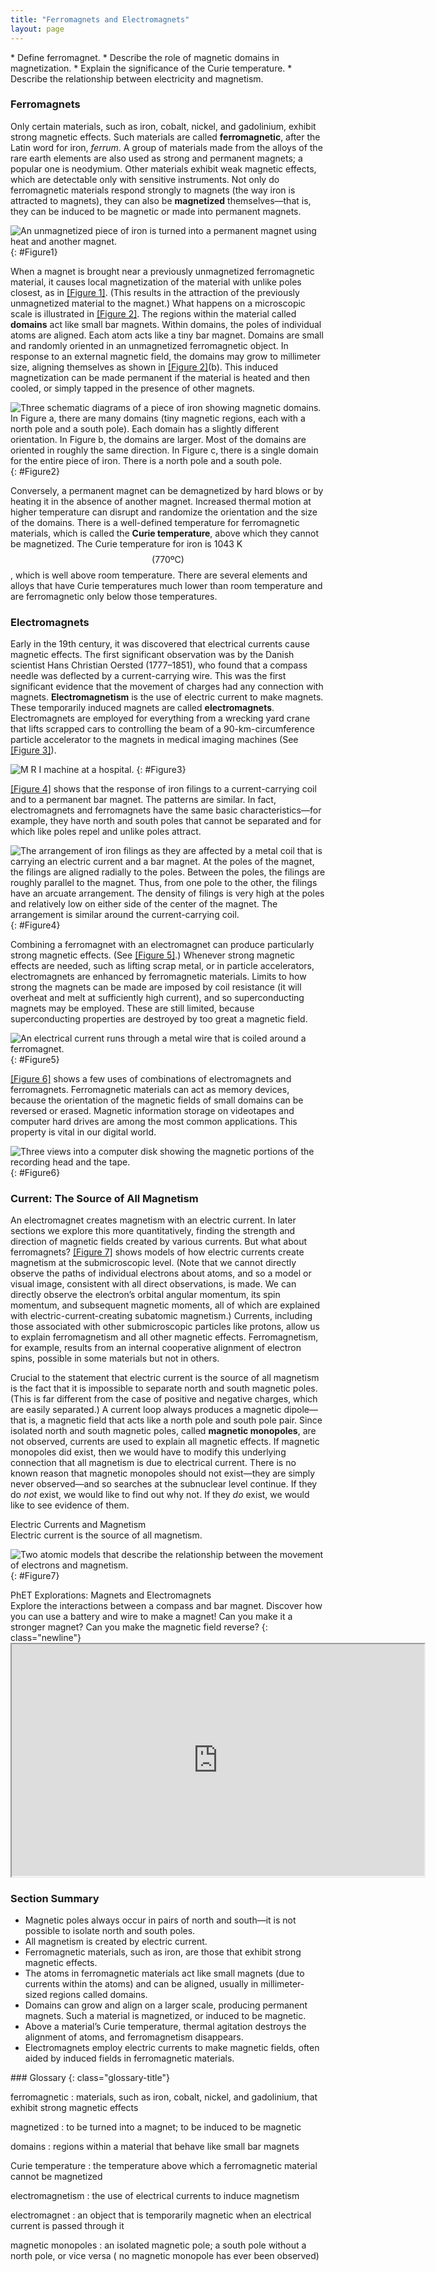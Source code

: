 ```yaml
---
title: "Ferromagnets and Electromagnets"
layout: page
---
```


<div class="abstract" markdown="1">
* Define ferromagnet.
* Describe the role of magnetic domains in magnetization.
* Explain the significance of the Curie temperature.
* Describe the relationship between electricity and magnetism.
</div>

### Ferromagnets

Only certain materials, such as iron, cobalt, nickel, and gadolinium, exhibit
strong magnetic effects. Such materials are called **ferromagnetic**, after the
Latin word for iron, *ferrum*. A group of materials made from the alloys of the
rare earth elements are also used as strong and permanent magnets; a popular one
is neodymium. Other materials exhibit weak magnetic effects, which are
detectable only with sensitive instruments. Not only do ferromagnetic materials
respond strongly to magnets (the way iron is attracted to magnets), they can
also be **magnetized** themselves—that is, they can be induced to be magnetic or
made into permanent magnets.

![An unmagnetized piece of iron is turned into a permanent magnet using heat and another magnet.](../resources/Figure_22_02_01a.jpg "An unmagnetized piece of iron is placed between two magnets, heated, and then cooled, or simply tapped when cold. The iron becomes a permanent magnet with the poles aligned as shown: its south pole is adjacent to the north pole of the original magnet, and its north pole is adjacent to the south pole of the original magnet. Note that there are attractive forces between the magnets.")
{: #Figure1}

When a magnet is brought near a previously unmagnetized ferromagnetic material,
it causes local magnetization of the material with unlike poles closest, as
in [[Figure 1]](#Figure1). (This results in the attraction of the previously
unmagnetized material to the magnet.) What happens on a microscopic scale is
illustrated in [[Figure 2]](#Figure2). The regions within the material called **domains** act like small bar magnets. Within domains, the poles of individual
atoms are aligned. Each atom acts like a tiny bar magnet. Domains are small and
randomly oriented in an unmagnetized ferromagnetic object. In response to an
external magnetic field, the domains may grow to millimeter size, aligning
themselves as shown in [[Figure 2]](#Figure2)(b). This induced magnetization can
be made permanent if the material is heated and then cooled, or simply tapped in
the presence of other magnets.

![Three schematic diagrams of a piece of iron showing magnetic domains. In Figure a, there are many domains (tiny magnetic regions, each with a north pole and a south pole). Each domain has a slightly different orientation. In Figure b, the domains are larger. Most of the domains are oriented in roughly the same direction. In Figure c, there is a single domain for the entire piece of iron. There is a north pole and a south pole.](../resources/Figure_22_02_02a.jpg "(a) An unmagnetized piece of iron (or other ferromagnetic material) has randomly oriented domains. (b) When magnetized by an external field, the domains show greater alignment, and some grow at the expense of others. Individual atoms are aligned within domains; each atom acts like a tiny bar magnet.")
{: #Figure2}

Conversely, a permanent magnet can be demagnetized by hard blows or by heating
it in the absence of another magnet. Increased thermal motion at higher
temperature can disrupt and randomize the orientation and the size of the
domains. There is a well-defined temperature for ferromagnetic materials, which
is called the **Curie temperature**, above which they cannot be magnetized. The
Curie temperature for iron is 1043 K $$\left(770 \text{ºC}\right) $$ , which is
well above room temperature. There are several elements and alloys that have
Curie temperatures much lower than room temperature and are ferromagnetic only
below those temperatures.

### Electromagnets

Early in the 19th century, it was discovered that electrical currents cause
magnetic effects. The first significant observation was by the Danish scientist
Hans Christian Oersted (1777–1851), who found that a compass needle was
deflected by a current-carrying wire. This was the first significant evidence
that the movement of charges had any connection with magnets. **Electromagnetism** is the use of electric current to make magnets. These
temporarily induced magnets are called **electromagnets**. Electromagnets are
employed for everything from a wrecking yard crane that lifts scrapped cars to
controlling the beam of a 90-km-circumference particle accelerator to the
magnets in medical imaging machines (See [[Figure 3]](#Figure3)).

![M R I machine at a hospital.](../resources/Figure_22_02_03a.jpg "Instrument for magnetic resonance imaging (MRI). The device uses a superconducting cylindrical coil for the main magnetic field. The patient goes into this &#x201C;tunnel&#x201D; on the gurney. (credit: Bill McChesney, Flickr)")
{: #Figure3}

[[Figure 4]](#Figure4) shows that the response of iron filings to a
current-carrying coil and to a permanent bar magnet. The patterns are similar.
In fact, electromagnets and ferromagnets have the same basic characteristics—for
example, they have north and south poles that cannot be separated and for which
like poles repel and unlike poles attract.

![The arrangement of iron filings as they are affected by a metal coil that is carrying an electric current and a bar magnet. At the poles of the magnet, the filings are aligned radially to the poles. Between the poles, the filings are roughly parallel to the magnet. Thus, from one pole to the other, the filings have an arcuate arrangement. The density of filings is very high at the poles and relatively low on either side of the center of the magnet. The arrangement is similar around the current-carrying coil.](../resources/Figure_22_02_04a1.jpg "Iron filings near (a) a current-carrying coil and (b) a magnet act like tiny compass needles, showing the shape of their fields. Their response to a current-carrying coil and a permanent magnet is seen to be very similar, especially near the ends of the coil and the magnet.")
{: #Figure4}

Combining a ferromagnet with an electromagnet can produce particularly strong
magnetic effects. (See [[Figure 5]](#Figure5).) Whenever strong magnetic effects
are needed, such as lifting scrap metal, or in particle accelerators,
electromagnets are enhanced by ferromagnetic materials. Limits to how strong the
magnets can be made are imposed by coil resistance (it will overheat and melt at
sufficiently high current), and so superconducting magnets may be employed.
These are still limited, because superconducting properties are destroyed by too
great a magnetic field.

![An electrical current runs through a metal wire that is coiled around a ferromagnet.](../resources/Figure_22_02_05a.jpg "An electromagnet with a ferromagnetic core can produce very strong magnetic effects. Alignment of domains in the core produces a magnet, the poles of which are aligned with the electromagnet.")
{: #Figure5}

[[Figure 6]](#Figure6) shows a few uses of combinations of electromagnets and
ferromagnets. Ferromagnetic materials can act as memory devices, because the
orientation of the magnetic fields of small domains can be reversed or erased.
Magnetic information storage on videotapes and computer hard drives are among
the most common applications. This property is vital in our digital world.

![Three views into a computer disk showing the magnetic portions of the recording head and the tape.](../resources/Figure_22_02_06a.jpg "An electromagnet induces regions of permanent magnetism on a floppy disk coated with a ferromagnetic material. The information stored here is digital (a region is either magnetic or not); in other applications, it can be analog (with a varying strength), such as on audiotapes.")
{: #Figure6}

### Current: The Source of All Magnetism

An electromagnet creates magnetism with an electric current. In later sections
we explore this more quantitatively, finding the strength and direction of
magnetic fields created by various currents. But what about
ferromagnets? [[Figure 7]](#Figure7) shows models of how electric currents
create magnetism at the submicroscopic level. (Note that we cannot directly
observe the paths of individual electrons about atoms, and so a model or visual
image, consistent with all direct observations, is made. We can directly observe
the electron’s orbital angular momentum, its spin momentum, and subsequent
magnetic moments, all of which are explained with electric-current-creating
subatomic magnetism.) Currents, including those associated with other
submicroscopic particles like protons, allow us to explain ferromagnetism and
all other magnetic effects. Ferromagnetism, for example, results from an
internal cooperative alignment of electron spins, possible in some materials but
not in others.

Crucial to the statement that electric current is the source of all magnetism is
the fact that it is impossible to separate north and south magnetic poles. (This
is far different from the case of positive and negative charges, which are
easily separated.) A current loop always produces a magnetic dipole—that is, a
magnetic field that acts like a north pole and south pole pair. Since isolated
north and south magnetic poles, called **magnetic monopoles**, are not observed,
currents are used to explain all magnetic effects. If magnetic monopoles did
exist, then we would have to modify this underlying connection that all
magnetism is due to electrical current. There is no known reason that magnetic
monopoles should not exist—they are simply never observed—and so searches at the
subnuclear level continue. If they do *not* exist, we would like to find out why
not. If they *do* exist, we would like to see evidence of them.

<div class="note" data-has-label="true" data-label="" markdown="1">
<div class="title">
Electric Currents and Magnetism
</div>
Electric current is the source of all magnetism.

</div>

![Two atomic models that describe the relationship between the movement of electrons and magnetism.](../resources/Figure_22_02_07a.jpg "(a) In the planetary model of the atom, an electron orbits a nucleus, forming a closed-current loop and producing a magnetic field with a north pole and a south pole. (b) Electrons have spin and can be crudely pictured as rotating charge, forming a current that produces a magnetic field with a north pole and a south pole. Neither the planetary model nor the image of a spinning electron is completely consistent with modern physics. However, they do provide a useful way of understanding phenomena. ")
{: #Figure7}

<div class="note" data-has-label="true" class="interactive" data-label="" markdown="1">
<div class="title">
PhET Explorations: Magnets and Electromagnets
</div>
Explore the interactions between a compass and bar magnet. Discover how you can use a battery and wire to make a magnet! Can you make it a stronger magnet? Can you make the magnetic field reverse?
{: class="newline"}

<div class="media"  data-alt="magnets and electromagnets">
<iframe width="660" height="371.4" src="https://archive.cnx.org/specials/92176000-ae74-11e5-baad-cfab91c15075/magnets-and-electromagnets/#sim-bar-magnet"></iframe>
</div>
</div>

### Section Summary

* Magnetic poles always occur in pairs of north and south—it is not possible to
  isolate north and south poles.
* All magnetism is created by electric current.
* Ferromagnetic materials, such as iron, are those that exhibit strong magnetic
  effects.
* The atoms in ferromagnetic materials act like small magnets (due to currents
  within the atoms) and can be aligned, usually in millimeter-sized regions
  called domains.
* Domains can grow and align on a larger scale, producing permanent magnets.
  Such a material is magnetized, or induced to be magnetic.
* Above a material’s Curie temperature, thermal agitation destroys the alignment
  of atoms, and ferromagnetism disappears.
* Electromagnets employ electric currents to make magnetic fields, often aided
  by induced fields in ferromagnetic materials.

<div class="glossary" markdown="1">
### Glossary
{: class="glossary-title"}

ferromagnetic
: materials, such as iron, cobalt, nickel, and gadolinium, that exhibit strong
magnetic effects

magnetized
: to be turned into a magnet; to be induced to be magnetic

domains
: regions within a material that behave like small bar magnets

Curie temperature
: the temperature above which a ferromagnetic material cannot be magnetized

electromagnetism
: the use of electrical currents to induce magnetism

electromagnet
: an object that is temporarily magnetic when an electrical current is passed
through it

magnetic monopoles
: an isolated magnetic pole; a south pole without a north pole, or vice versa (
no magnetic monopole has ever been observed)

</div>
